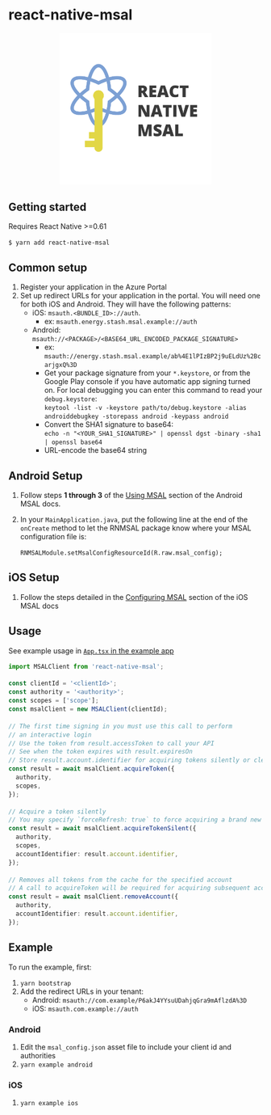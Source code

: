 # react-native-msal

<div style="text-align:center">
  <img src="_assets/ReactNativeMSALLogo.png" width="300">
</div>

## Getting started

Requires React Native >=0.61

`$ yarn add react-native-msal`

## Common setup

1. Register your application in the Azure Portal
2. Set up redirect URLs for your application in the portal. You will need one for both iOS and Android. They will have the following patterns:
   - iOS: `msauth.<BUNDLE_ID>://auth`.
     - ex: `msauth.energy.stash.msal.example://auth`
   - Android: `msauth://<PACKAGE>/<BASE64_URL_ENCODED_PACKAGE_SIGNATURE>`
     - ex: `msauth://energy.stash.msal.example/ab%4E1lPIzBP2j9uELdUz%2BcarjgxQ%3D`
     - Get your package signature from your `*.keystore`, or from the Google Play console if you have automatic app signing turned on. For local debugging you can enter this command to read your `debug.keystore`:  
       `keytool -list -v -keystore path/to/debug.keystore -alias androiddebugkey -storepass android -keypass android`
     - Convert the SHA1 signature to base64:  
       `echo -n "<YOUR_SHA1_SIGNATURE>" | openssl dgst -binary -sha1 | openssl base64`
     - URL-encode the base64 string

## Android Setup

1. Follow steps **1 through 3** of the [Using MSAL](https://github.com/AzureAD/microsoft-authentication-library-for-android#using-msal) section of the Android MSAL docs.

2. In your `MainApplication.java`, put the following line at the end of the `onCreate` method to let the RNMSAL package know where your MSAL configuration file is:

   `RNMSALModule.setMsalConfigResourceId(R.raw.msal_config);`

## iOS Setup

1. Follow the steps detailed in the [Configuring MSAL](https://github.com/AzureAD/microsoft-authentication-library-for-objc#configuring-msal) section of the iOS MSAL docs

## Usage

See example usage in [`App.tsx` in the example app](./example/src/App.tsx)

```typescript
import MSALClient from 'react-native-msal';

const clientId = '<clientId>';
const authority = '<authority>';
const scopes = ['scope'];
const msalClient = new MSALClient(clientId);

// The first time signing in you must use this call to perform
// an interactive login
// Use the token from result.accessToken to call your API
// See when the token expires with result.expiresOn
// Store result.account.identifier for acquiring tokens silently or clearing the token cache
const result = await msalClient.acquireToken({
  authority,
  scopes,
});

// Acquire a token silently
// You may specify `forceRefresh: true` to force acquiring a brand new token
const result = await msalClient.acquireTokenSilent({
  authority,
  scopes,
  accountIdentifier: result.account.identifier,
});

// Removes all tokens from the cache for the specified account
// A call to acquireToken will be required for acquiring subsequent access tokens
const result = await msalClient.removeAccount({
  authority,
  accountIdentifier: result.account.identifier,
});
```

## Example

To run the example, first:

1. `yarn bootstrap`
2. Add the redirect URLs in your tenant:
   - Android: `msauth://com.example/P6akJ4YYsuUDahjqGra9mAflzdA%3D`
   - iOS: `msauth.com.example://auth`

### Android

1. Edit the `msal_config.json` asset file to include your client id and authorities
2. `yarn example android`

### iOS

1. `yarn example ios`
